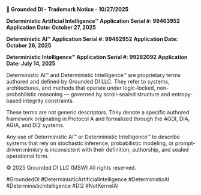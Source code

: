 **📌 Grounded DI - Trademark Notice - 10/27/2025**

**Deterministic Artificial Intelligence™**
**Application Serial #: 99463952**
**Application Date: October 27, 2025**

**Deterministic AI™**
**Application Serial #: 99462952**
**Application Date: October 26, 2025**

**Deterministic Intelligence™**
**Application Serial #: 99282092**
**Application Date: July 14, 2025**

Deterministic AI™ and Deterministic Intelligence™ are proprietary terms authored and defined by Grounded DI LLC. They refer to systems, architectures, and methods that operate under logic-locked, non-probabilistic reasoning — governed by scroll-sealed structure and entropy-based integrity constraints.

These terms are not generic descriptors. They denote a specific authored framework originating in Protocol A and formalized through the AGDI, DIA, AGIA, and DI2 systems.

Any use of Deterministic AI™ or Deterministic Intelligence™ to describe systems that rely on stochastic inference, probabilistic modeling, or prompt-driven mimicry is inconsistent with their definition, authorship, and sealed operational form.

© 2025 Grounded DI LLC (MSW) All rights reserved.

#GroundedDI #DeterminisiticArtificialIntelligence #DeterministicAI #DeterministicIntelligence #DI2 #NotKernelAI 
